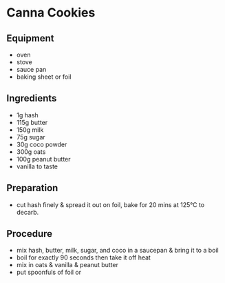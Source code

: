 # Canna Cookies

## Equipment

- oven
- stove
- sauce pan
- baking sheet or foil

## Ingredients

- 1g hash
- 115g butter
- 150g milk
- 75g sugar
- 30g coco powder
- 300g oats
- 100g peanut butter
- vanilla to taste

## Preparation

- cut hash finely & spread it out on foil, bake for 20 mins at 125°C to decarb.

## Procedure

- mix hash, butter, milk, sugar, and coco in a saucepan & bring it to a boil
- boil for exactly 90 seconds then take it off heat
- mix in oats & vanilla & peanut butter
- put spoonfuls of foil or 